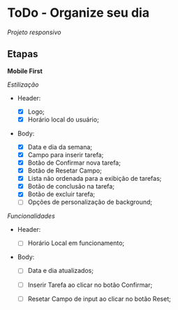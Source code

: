# ToDo - Organize seu dia

*Projeto responsivo*

## Etapas

**Mobile First**

*Estilização*

  - Header:

    - [x] Logo;
    - [x] Horário local do usuário;

  - Body:
     - [x] Data e dia da semana;
     - [x] Campo para inserir tarefa;
     - [x] Botão de Confirmar nova tarefa;
     - [x] Botão de Resetar Campo;
     - [x] Lista não ordenada para a exibição de tarefas;
     - [x] Botão de conclusão na tarefa;
     - [x] Botão de excluir tarefa;
     - [ ] Opções de personalização de background;

*Funcionalidades*

  - Header:
    
    - [ ] Horário Local em funcionamento;
    
  - Body: 
  
    - [ ] Data e dia atualizados;
    - [ ] Inserir Tarefa ao clicar no botão Confirmar;
    - [ ] Resetar Campo de input ao clicar no botão Reset;
    

